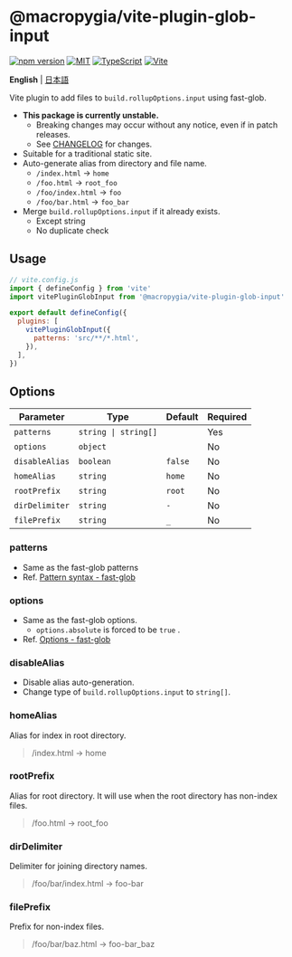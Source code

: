 # @macropygia/vite-plugin-glob-input

[![npm version](https://img.shields.io/npm/v/@macropygia/vite-plugin-glob-input.svg?style=flat-square)](https://www.npmjs.com/package/@macropygia/vite-plugin-glob-input)
[![MIT](https://img.shields.io/npm/l/@macropygia/vite-plugin-glob-input?style=flat-square)](./LICENSE)
[![TypeScript](https://img.shields.io/badge/TypeScript-3178c6?style=flat-square&logo=typescript&logoColor=white)](https://www.typescriptlang.org/)
[![Vite](https://img.shields.io/badge/Vite-646cff?style=flat-square&logo=Vite&logoColor=white)](https://vitejs.dev/)

**English** | [日本語](README.ja_JP.md)

Vite plugin to add files to `build.rollupOptions.input` using fast-glob.

- **This package is currently unstable.**
    - Breaking changes may occur without any notice, even if in patch releases.
    - See [CHANGELOG](CHANGELOG.md) for changes.
- Suitable for a traditional static site.
- Auto-generate alias from directory and file name.
    - `/index.html` -> `home`
    - `/foo.html` -> `root_foo`
    - `/foo/index.html` -> `foo`
    - `/foo/bar.html` -> `foo_bar`
- Merge `build.rollupOptions.input` if it already exists.
    - Except string
    - No duplicate check

## Usage

```js
// vite.config.js
import { defineConfig } from 'vite'
import vitePluginGlobInput from '@macropygia/vite-plugin-glob-input'

export default defineConfig({
  plugins: [
    vitePluginGlobInput({
      patterns: 'src/**/*.html',
    }),
  ],
})
```

## Options

| Parameter      | Type                 | Default | Required |
| -------------- | -------------------- | ------- | -------- |
| `patterns`     | `string \| string[]` |         | Yes      |
| `options`      | `object`             |         | No       |
| `disableAlias` | `boolean`            | `false` | No       |
| `homeAlias`    | `string`             | `home`  | No       |
| `rootPrefix`   | `string`             | `root`  | No       |
| `dirDelimiter` | `string`             | `-`     | No       |
| `filePrefix`   | `string`             | `_`     | No       |

### patterns

- Same as the fast-glob patterns
- Ref. [Pattern syntax - fast-glob](https://github.com/mrmlnc/fast-glob#pattern-syntax)

### options

- Same as the fast-glob options.
    - `options.absolute` is forced to be `true` .
- Ref. [Options - fast-glob](https://github.com/mrmlnc/fast-glob#options-3)

### disableAlias

- Disable alias auto-generation.
- Change type of `build.rollupOptions.input` to `string[]`.

### homeAlias

Alias for index in root directory.

> /index.html -> home

### rootPrefix

Alias for root directory. It will use when the root directory has non-index files.

> /foo.html -> root_foo

### dirDelimiter

Delimiter for joining directory names.

> /foo/bar/index.html -> foo-bar

### filePrefix

Prefix for non-index files.

> /foo/bar/baz.html -> foo-bar_baz

